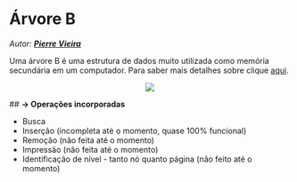# Árvore B
<i>Autor: <b>[Pierre Vieira](https://github.com/PierreVieira)</b></i><br>

Uma árvore B é uma estrutura de dados muito utilizada como memória secundária em um computador.
Para saber mais detalhes sobre clique [aqui](https://pt.wikipedia.org/wiki/%C3%81rvore_B).
<p align = "center">
  <img src="https://user-images.githubusercontent.com/49538805/78466162-779acf00-76d4-11ea-80d9-289b8175e2f8.png"><br>
</p>
##
<b>-> Operações incorporadas</b>

- Busca
- Inserção (incompleta até o momento, quase 100% funcional)
- Remoção (não feita até o momento)
- Impressão (não feita até o momento)
- Identificação de nível - tanto nó quanto página (não feito até o momento)

